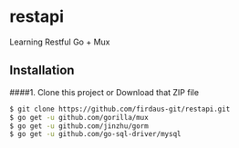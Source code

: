 # restapi
Learning Restful Go + Mux


## Installation
####1. Clone this project or Download that ZIP file

```sh
$ git clone https://github.com/firdaus-git/restapi.git
$ go get -u github.com/gorilla/mux
$ go get -u github.com/jinzhu/gorm
$ go get -u github.com/go-sql-driver/mysql
```
